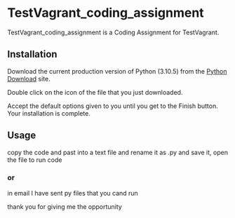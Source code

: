 # TestVagrant_coding_assignment

TestVagrant_coding_assignment is a Coding Assignment for TestVagrant.

## Installation

Download the current production version of Python (3.10.5) from the [Python Download](https://www.python.org/downloads/) site.

Double click on the icon of the file that you just downloaded.

Accept the default options given to you until you get to the Finish button. Your installation is complete.

## Usage

copy the code and past into a text file and rename it as .py and save it, open the file to run code 

### or 

in email I have sent py files that you cand run 

thank you for giving me the opportunity 
